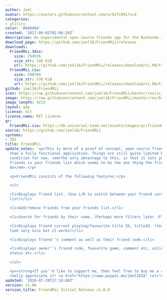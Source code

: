 ```yaml
---
author: Joel
avatar: https://avatars.githubusercontent.com/u/6271991?v=4
categories:
- utility
color: '#9d9d9d'
created: '2017-09-02T02:06:20Z'
description: An experimental open source friends app for the Nintendo 3DS.
download_page: https://github.com/joel16/FriendMii/releases
downloads:
  FriendMii.3dsx:
    size: 254536
    size_str: 248 KiB
    url: https://github.com/joel16/FriendMii/releases/download/v1.00/FriendMii.3dsx
  FriendMii.cia:
    size: 590784
    size_str: 576 KiB
    url: https://github.com/joel16/FriendMii/releases/download/v1.00/FriendMii.cia
github: joel16/FriendMii
icon: https://raw.githubusercontent.com/joel16/FriendMii/master/res/ic_launcher_friendmii.png
image: https://raw.githubusercontent.com/joel16/FriendMii/master/res/banner.png
image_length: 4215
layout: app
license: mit
license_name: MIT License
qr:
  FriendMii.cia: https://db.universal-team.net/assets/images/qr/friendmiicia.png
source: https://github.com/joel16/FriendMii
systems:
- 3DS
title: FriendMii
update_notes: '<p>This is more of a proof of concept, open source friend application
  than a fully functional application. Things are still quite limited but in working
  condition for now. <em>The only advantage to this, is that it lets you search for
  friends in your friends list which seems to be the one thing the friends app doesn''t
  do</em>.</p>

  <p>FriendMii consists of the following features:</p>

  <ul>

  <li>Displays friend list. (Use L/R to switch between your friend card and friends
  list)</li>

  <li>Add/remove friends from your friends list.</li>

  <li>Search for friends by their name. (Perhaps more filters later :P)</li>

  <li>Displays friend current playing/favourite title ID, titleID. (Yeah I know doesn''t
  look very nice but it works)</li>

  <li>Displays friend''s comment as well as their friend code.</li>

  <li>Displays owner''s friend code, favourite game, comment etc, online status, hide
  status etc.</li>

  </ul>

  <p><strong>If you''d like to support me, then feel free to buy me a coffee, I''d
  really appreciate it! <a href="https://www.paypal.me/Joel16IA" rel="nofollow">https://www.paypal.me/Joel16IA</a></strong></p>'
updated: '2018-07-29T17:18:00Z'
version: v1.00
version_title: FriendMii Initial Release v1.0.0
---
```

